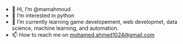 - 👋 Hi, I’m @mamahmoud
- 👀 I’m interested in python
- 🌱 I’m currently learning game developement, web developmet, data science, machine learning, and automation.
- 📫 How to reach me on mohamed.ahmed1024@gmail.com

<!---
mamahmoud/mamahmoud is a ✨ special ✨ repository because its `README.md` (this file) appears on your GitHub profile.
You can click the Preview link to take a look at your changes.
--->

